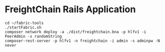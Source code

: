 # FreightChain Rails Application


```
cd ~/fabric-tools
./startFabric.sh
composer network deploy -a ./dist/freightchain.bna -p hlfv1 -i PeerAdmin -s randomString
composer-rest-server -p hlfv1 -n freightchain -i admin -s adminpw -N never
```